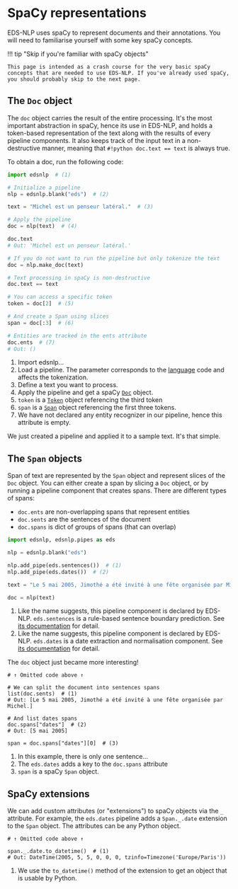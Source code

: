 # SpaCy representations

EDS-NLP uses spaCy to represent documents and their annotations. You will need to familiarise yourself with some key spaCy concepts.

!!! tip "Skip if you're familiar with spaCy objects"

    This page is intended as a crash course for the very basic spaCy concepts that are needed to use EDS-NLP. If you've already used spaCy, you should probably skip to the next page.

## The `Doc` object

The `doc` object carries the result of the entire processing.
It's the most important abstraction in spaCy, hence its use in EDS-NLP, and holds a token-based representation of the text along with the results of every pipeline components. It also keeps track of the input text in a non-destructive manner, meaning that
`#!python doc.text == text` is always true.

To obtain a doc, run the following code:
```python
import edsnlp  # (1)

# Initialize a pipeline
nlp = edsnlp.blank("eds")  # (2)

text = "Michel est un penseur latéral."  # (3)

# Apply the pipeline
doc = nlp(text)  # (4)

doc.text
# Out: 'Michel est un penseur latéral.'

# If you do not want to run the pipeline but only tokenize the text
doc = nlp.make_doc(text)

# Text processing in spaCy is non-destructive
doc.text == text

# You can access a specific token
token = doc[2]  # (5)

# And create a Span using slices
span = doc[:3]  # (6)

# Entities are tracked in the ents attribute
doc.ents  # (7)
# Out: ()
```

1. Import edsnlp...
2. Load a pipeline. The parameter corresponds to the [language](/tokenizers) code and affects the tokenization.
3. Define a text you want to process.
4. Apply the pipeline and get a spaCy [`Doc`](https://spacy.io/api/doc) object.
5. `token` is a [`Token`](https://spacy.io/api/token) object referencing the third token
6. `span` is a [`Span`](https://spacy.io/api/span) object referencing the first three tokens.
7. We have not declared any entity recognizer in our pipeline, hence this attribute is empty.

We just created a pipeline and applied it to a sample text. It's that simple.

## The `Span` objects

Span of text are represented by the `Span` object and represent slices of the `Doc` object. You can either create a span by slicing a `Doc` object, or by running a pipeline component that creates spans. There are different types of spans:

- `doc.ents` are non-overlapping spans that represent entities
- `doc.sents` are the sentences of the document
- `doc.spans` is dict of groups of spans (that can overlap)

```python
import edsnlp, edsnlp.pipes as eds

nlp = edsnlp.blank("eds")

nlp.add_pipe(eds.sentences())  # (1)
nlp.add_pipe(eds.dates())  # (2)

text = "Le 5 mai 2005, Jimothé a été invité à une fête organisée par Michel."

doc = nlp(text)
```

1. Like the name suggests, this pipeline component is declared by EDS-NLP.
   `eds.sentences` is a rule-based sentence boundary prediction.
   See [its documentation](/pipes/core/sentences) for detail.
2. Like the name suggests, this pipeline component is declared by EDS-NLP.
   `eds.dates` is a date extraction and normalisation component.
   See [its documentation](/pipes/misc/dates) for detail.

The `doc` object just became more interesting!

```{ .python .no-check }
# ↑ Omitted code above ↑

# We can split the document into sentences spans
list(doc.sents)  # (1)
# Out: [Le 5 mai 2005, Jimothé a été invité à une fête organisée par Michel.]

# And list dates spans
doc.spans["dates"]  # (2)
# Out: [5 mai 2005]

span = doc.spans["dates"][0]  # (3)
```

1. In this example, there is only one sentence...
2. The `eds.dates` adds a key to the `doc.spans` attribute
3. `span` is a spaCy `Span` object.

## SpaCy extensions

We can add custom attributes (or "extensions") to spaCy objects via the `_` attribute. For example, the `eds.dates` pipeline adds a `Span._.date` extension to the `Span` object. The attributes can be any Python object.

```{ .python .no-check }
# ↑ Omitted code above ↑

span._.date.to_datetime()  # (1)
# Out: DateTime(2005, 5, 5, 0, 0, 0, tzinfo=Timezone('Europe/Paris'))
```

1. We use the `to_datetime()` method of the extension to get an object that is usable by Python.
